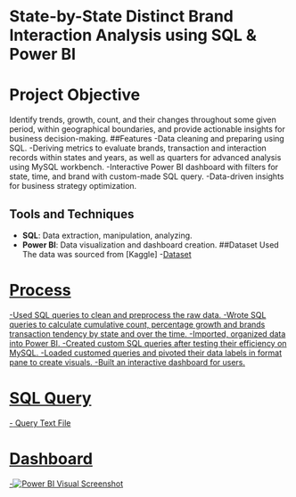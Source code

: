 # State-by-State Distinct Brand Interaction Analysis using SQL & Power BI
# Project Objective 
Identify trends, growth, count, and their changes throughout some given period, within geographical boundaries, and provide actionable insights for business decision-making. 
##Features
-Data cleaning and preparing using SQL.
-Deriving metrics to evaluate brands, transaction and interaction records within states and years, as well as quarters for advanced analysis using MySQL workbench. 
-Interactive Power BI dashboard with filters for state, time, and brand with custom-made SQL query.
-Data-driven insights for business strategy optimization. 
## Tools and Techniques
-	**SQL**: Data extraction, manipulation, analyzing.
-	**Power BI**: Data visualization and dashboard creation.
##Dataset Used
The data was sourced from [Kaggle]
-<a href= "https://github.com/NabobiA7/Data-Analysis-Dashboard/blob/main/final_agg_user_CSV.csv">Dataset
# Process
-Used SQL queries to clean and preprocess the raw data.
-Wrote SQL queries to calculate cumulative count, percentage growth and brands transaction tendency by state and over the time.
-Imported, organized data into Power BI.
-Created custom SQL queries after testing their efficiency on MySQL.
-Loaded customed queries and pivoted their data labels in format pane to create visuals. 
-Built an interactive dashboard for users. 
# SQL Query
-<a href= "https://github.com/NabobiA7/Data-Analysis-Dashboard/blob/main/finetech_dataset.sql"> Query Text File
# Dashboard
-![Power BI Visual Screenshot](https://github.com/user-attachments/assets/5fbc0a7e-268d-4f93-8ff1-028613431ed0)

